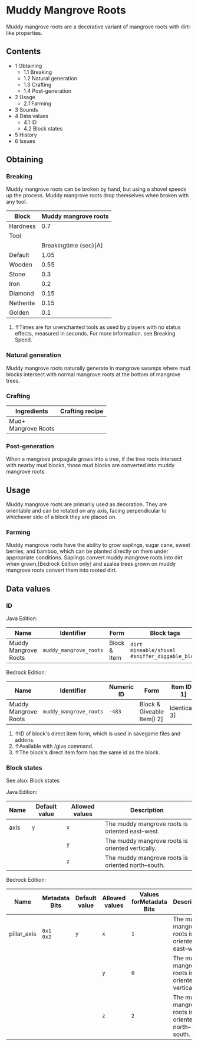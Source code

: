 # Muddy Mangrove Roots
Muddy mangrove roots are a decorative variant of mangrove roots with dirt-like properties.

## Contents
- 1 Obtaining
	- 1.1 Breaking
	- 1.2 Natural generation
	- 1.3 Crafting
	- 1.4 Post-generation
- 2 Usage
	- 2.1 Farming
- 3 Sounds
- 4 Data values
	- 4.1 ID
	- 4.2 Block states
- 5 History
- 6 Issues

## Obtaining
### Breaking
Muddy mangrove roots can be broken by hand, but using a shovel speeds up the process. Muddy mangrove roots drop themselves when broken with any tool.

| Block     | Muddy mangrove roots  |
|-----------|-----------------------|
| Hardness  | 0.7                   |
| Tool      |                       |
|           | Breakingtime (sec)[A] |
| Default   | 1.05                  |
| Wooden    | 0.55                  |
| Stone     | 0.3                   |
| Iron      | 0.2                   |
| Diamond   | 0.15                  |
| Netherite | 0.15                  |
| Golden    | 0.1                   |

1. ↑Times are for unenchanted tools as used by players with no status effects, measured in seconds. For more information, see Breaking Speed.

### Natural generation
Muddy mangrove roots naturally generate in mangrove swamps where mud blocks intersect with normal mangrove roots at the bottom of mangrove trees.


### Crafting
| Ingredients             | Crafting recipe |
|-------------------------|-----------------|
| Mud+<br/>Mangrove Roots |                 |

### Post-generation
When a mangrove propagule grows into a tree, if the tree roots intersect with nearby mud blocks, those mud blocks are converted into muddy mangrove roots.

## Usage
Muddy mangrove roots are primarily used as decoration. They are orientable and can be rotated on any axis, facing perpendicular to whichever side of a block they are placed on.

### Farming
Muddy mangrove roots have the ability to grow saplings, sugar cane, sweet berries, and bamboo, which can be planted directly on them under appropriate conditions. Saplings convert muddy mangrove roots into dirt when grown,‌[Bedrock Edition  only] and azalea trees grown on muddy mangrove roots convert them into rooted dirt.

## Data values
### ID
Java Edition:

| Name                 | Identifier             | Form         | Block tags                                                 | Translation key                        |
|----------------------|------------------------|--------------|------------------------------------------------------------|----------------------------------------|
| Muddy Mangrove Roots | `muddy_mangrove_roots` | Block & Item | `dirt`<br/>`mineable/shovel`<br/>`#sniffer_diggable_block` | `block.minecraft.muddy_mangrove_roots` |

Bedrock Edition:

| Name                 | Identifier             | Numeric ID | Form                       | Item ID[i 1]   | Translation key                  |
|----------------------|------------------------|------------|----------------------------|----------------|----------------------------------|
| Muddy Mangrove Roots | `muddy_mangrove_roots` | `-483`     | Block & Giveable Item[i 2] | Identical[i 3] | `tile.muddy_mangrove_roots.name` |

1. ↑ID of block's direct item form, which is used in savegame files and addons.
2. ↑Available with /give command.
3. ↑The block's direct item form has the same id as the block.

### Block states
See also: Block states

Java Edition:

| Name | Default value | Allowed values | Description                                       |
|------|---------------|----------------|---------------------------------------------------|
| axis | `y`           | `x`            | The muddy mangrove roots is oriented east–west.   |
|      |               | `y`            | The muddy mangrove roots is oriented vertically.  |
|      |               | `z`            | The muddy mangrove roots is oriented north–south. |

Bedrock Edition:

| Name        | Metadata Bits   | Default value | Allowed values | Values forMetadata Bits | Description                                       |
|-------------|-----------------|---------------|----------------|-------------------------|---------------------------------------------------|
| pillar_axis | `0x1`<br/>`0x2` | `y`           | `x`            | `1`                     | The muddy mangrove roots is oriented east–west.   |
|             |                 |               | `y`            | `0`                     | The muddy mangrove roots is oriented vertically.  |
|             |                 |               | `z`            | `2`                     | The muddy mangrove roots is oriented north–south. |


